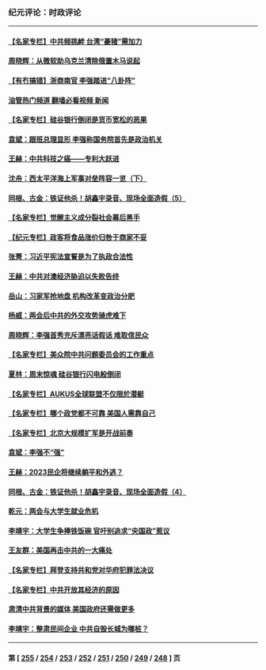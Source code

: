 ### 纪元评论：时政评论
---
#### [【名家专栏】中共频挑衅 台湾“豪猪”需加力](../../pages/nsc1025/n13949439.md?03170330) 
#### [周晓辉：从微软助乌克兰清除俄置木马说起](../../pages/nsc1025/n13951787.md?03170330) 
#### [【有冇搞错】浙商南官 李强踏进“八卦阵”](../../pages/nsc1025/n13951402.md?03170330) 
#### [油管热门频道 翻墙必看视频 新闻](ok?03170330)
#### [【名家专栏】硅谷银行倒闭是货币宽松的恶果](../../pages/nsc1025/n13950703.md?03170330) 
#### [袁斌：跟班总理显形 李强称国务院首先是政治机关](../../pages/nsc1025/n13951446.md?03170330) 
#### [王赫：中共科技之癌——专利大跃进](../../pages/nsc1025/n13951381.md?03170330) 
#### [沈舟：西太平洋海上军事对垒阵容一览（下）](../../pages/nsc1025/n13951242.md?03170330) 
#### [同根、古金：铁证他杀！胡鑫宇录音、现场全面造假（5）](../../pages/nsc1025/n13951052.md?03170330) 
#### [【名家专栏】觉醒主义成分裂社会幕后黑手](../../pages/nsc1025/n13948655.md?03170330) 
#### [【纪元专栏】政客将食品涨价归咎于商家不妥](../../pages/nsc1025/n13951085.md?03170330) 
#### [张菁：习近平宪法宣誓是为了执政合法性](../../pages/nsc1025/n13951023.md?03170330) 
#### [王赫：中共对澳经济胁迫以失败告终](../../pages/nsc1025/n13950740.md?03170330) 
#### [岳山：习家军抢地盘 机构改革变政治分肥](../../pages/nsc1025/n13950578.md?03170330) 
#### [杨威：两会后中共的外交攻势骑虎难下](../../pages/nsc1025/n13950428.md?03170330) 
#### [周晓辉：李强首秀充斥漂亮话假话 难取信民众](../../pages/nsc1025/n13950253.md?03170330) 
#### [【名家专栏】美众院中共问题委员会的工作重点](../../pages/nsc1025/n13949440.md?03170330) 
#### [夏林：周末惊魂 硅谷银行闪电般倒闭](../../pages/nsc1025/n13950224.md?03170330) 
#### [【名家专栏】AUKUS全球联盟不仅限於潜艇](../../pages/nsc1025/n13950057.md?03170330) 
#### [【名家专栏】哪个政党都不可靠 美国人需靠自己](../../pages/nsc1025/n13948203.md?03170330) 
#### [【名家专栏】北京大规模扩军是开战前奏](../../pages/nsc1025/n13944984.md?03170330) 
#### [袁斌：李强不“强”](../../pages/nsc1025/n13949997.md?03170330) 
#### [王赫：2023民企将继续躺平和外逃？](../../pages/nsc1025/n13949836.md?03170330) 
#### [同根、古金：铁证他杀！胡鑫宇录音、现场全面造假（4）](../../pages/nsc1025/n13949761.md?03170330) 
#### [乾元：两会与大学生就业危机](../../pages/nsc1025/n13949720.md?03170330) 
#### [李靖宇：大学生争捧铁饭碗 官吁别追求“央国政”惹议](../../pages/nsc1025/n13949629.md?03170330) 
#### [王友群：美国再击中共的一大痛处](../../pages/nsc1025/n13949694.md?03170330) 
#### [【名家专栏】拜登支持共和党对华府犯罪法决议](../../pages/nsc1025/n13949453.md?03170330) 
#### [【名家专栏】中共开放其经济的原因](../../pages/nsc1025/n13949451.md?03170330) 
#### [肃清中共背景的媒体 美国政府还需做更多](../../pages/nsc1025/n13949075.md?03170330) 
#### [李靖宇：整肃民间企业 中共自毁长城为哪桩？](../../pages/nsc1025/n13949584.md?03170330) 

---
#### 第 [ [255](./255.md?03170330) / [254](./254.md?03170330) / [253](./253.md?03170330) / [252](./252.md?03170330) / [251](./251.md?03170330) / [250](./250.md?03170330) / [249](./249.md?03170330) / [248](./248.md?03170330) ] 页
